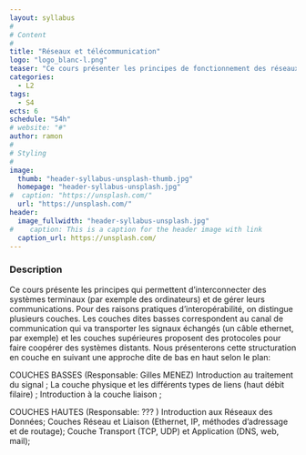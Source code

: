 ```yaml
---
layout: syllabus
#
# Content
#
title: "Réseaux et télécommunication"
logo: "logo_blanc-l.png"
teaser: "Ce cours présenter les principes de fonctionnement des réseaux de téléommunication depuis le signal à transmettre jusqu'à la réalisation de réseaux locaux."
categories:
  - L2
tags:
  - S4
ects: 6
schedule: "54h"
# website: "#"
author: ramon
#
# Styling
#
image:
  thumb: "header-syllabus-unsplash-thumb.jpg"
  homepage: "header-syllabus-unsplash.jpg"
#  caption: "https://unsplash.com/"
  url: "https://unsplash.com/"
header:
  image_fullwidth: "header-syllabus-unsplash.jpg"
#    caption: This is a caption for the header image with link
  caption_url: https://unsplash.com/
---
```


###  Description ###

Ce cours présente les principes qui permettent d’interconnecter des systèmes terminaux (par exemple des ordinateurs) et de gérer leurs communications. Pour des raisons pratiques d’interopérabilité, on distingue plusieurs couches. Les couches dites basses correspondent au canal de communication qui va transporter les signaux échangés (un câble ethernet, par exemple) et les couches supérieures proposent des protocoles pour faire coopérer des systèmes distants. Nous présenterons cette structuration en couche en suivant une approche dite de bas en haut selon le plan:

COUCHES BASSES (Responsable: Gilles MENEZ)
Introduction au traitement du signal ;
La couche physique et les différents types de liens (haut débit filaire) ;
Introduction à la couche liaison ;

COUCHES HAUTES (Responsable: ??? )
Introduction aux Réseaux des Données;
Couches Réseau et Liaison (Ethernet, IP, méthodes d’adressage et de routage);
Couche Transport (TCP, UDP) et Application (DNS, web, mail);

